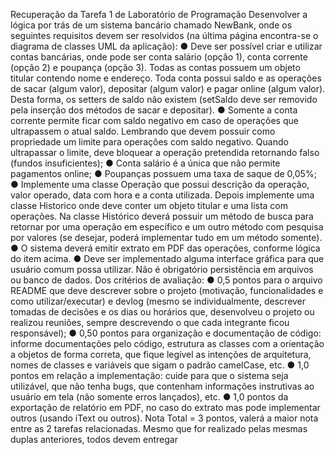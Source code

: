 Recuperação da Tarefa 1 de Laboratório de Programação
Desenvolver a lógica por trás de um sistema bancário chamado NewBank, onde os
seguintes requisitos devem ser resolvidos (na última página encontra-se o diagrama
de classes UML da aplicação):
● Deve ser possível criar e utilizar contas bancárias, onde pode ser conta
salário (opção 1), conta corrente (opção 2) e poupança (opção 3). Todas as
contas possuem um objeto titular contendo nome e endereço. Toda conta
possui saldo e as operações de sacar (algum valor), depositar (algum valor) e
pagar online (algum valor). Desta forma, os setters de saldo não existem
(setSaldo deve ser removido pela inserção dos métodos de sacar e
depositar).
● Somente a conta corrente permite ficar com saldo negativo em caso de
operações que ultrapassem o atual saldo. Lembrando que devem possuir
como propriedade um limite para operações com saldo negativo. Quando
ultrapassar o limite, deve bloquear a operação pretendida retornando falso
(fundos insuficientes);
● Conta salário é a única que não permite pagamentos online;
● Poupanças possuem uma taxa de saque de 0,05%;
● Implemente uma classe Operação que possui descrição da operação, valor
operado, data com hora e a conta utilizada. Depois implemente uma classe
Historico onde deve conter um objeto titular e uma lista com operações. Na
classe Histórico deverá possuir um método de busca para retornar por uma
operação em específico e um outro método com pesquisa por valores (se
desejar, poderá implementar tudo em um método somente).
● O sistema deverá emitir extrato em PDF das operações, conforme lógica do
item acima.
● Deve ser implementado alguma interface gráfica para que usuário comum
possa utilizar. Não é obrigatório persistência em arquivos ou banco de dados.
Dos critérios de avaliação:
● 0,5 pontos para o arquivo README que deve descrever sobre o projeto
(motivação, funcionalidades e como utilizar/executar) e devlog (mesmo se
individualmente, descrever tomadas de decisões e os dias ou horários que,
desenvolveu o projeto ou realizou reuniões, sempre descrevendo o que cada
integrante ficou responsável);
● 0,50 pontos para organização e documentação de código: informe
documentações pelo código, estrutura as classes com a orientação a objetos
de forma correta, que fique legível as intenções de arquitetura, nomes de
classes e variáveis que sigam o padrão camelCase, etc.
● 1,0 pontos em relação a implementação: cuide para que o sistema seja
utilizável, que não tenha bugs, que contenham informações instrutivas ao
usuário em tela (não somente erros lançados), etc.
● 1,0 pontos da exportação de relatório em PDF, no caso do extrato mas pode
implementar outros (usando iText ou outros).
Nota Total = 3 pontos, valerá a maior nota entre as 2 tarefas relacionadas. Mesmo
que for realizado pelas mesmas duplas anteriores, todos devem entregar